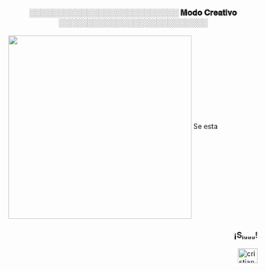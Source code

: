 
<!-- <h3 align="center" > ▂ ▃▄▅▆▇█▓▒░ 𝐌𝐨𝐝𝐨 𝐂𝐫𝐞𝐚𝐭𝐢𝐯𝐨 ░▒▓█▇▆▅▄▃ ▂</h3> -->
 <!--   [![Herman-para-que-la-copia-xd.gif](https://i.postimg.cc/pTqbVLSR/Herman-para-que-la-copia-xd.gif)](https://postimg.cc/fttgBDZr) -->
 <!-- [![Fantasma-2-1.jpg](https://i.postimg.cc/bvQ0XGBV/Fantasma-2-1.jpg)](https://postimg.cc/f3RSmbZY) -->

<h3 align="center" >░░░░░░░░░░░░░░░░░░░░░░░░░░ 𝐌𝐨𝐝𝐨 𝐂𝐫𝐞𝐚𝐭𝐢𝐯𝐨 ░░░░░░░░░░░░░░░░░░░░░░░░░░</h3>


 <img align="center" src="https://i.postimg.cc/pTqbVLSR/Herman-para-que-la-copia-xd.gif"  height="370" width="370" /></a>   Se esta 
  


 <h3 align="right">¡Sᵢᵤᵤᵤ!</h3>
  <a href="https://instagram.com/cristiano" target="blank"><img align="right" src="https://raw.githubusercontent.com/rahuldkjain/github-profile-readme-generator/master/src/images/icons/Social/instagram.svg" alt="cristiano" height="30" width="40" /></a>  
</p>

